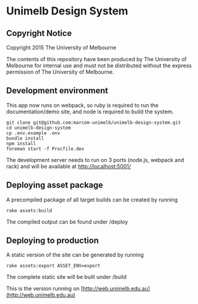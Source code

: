 # Unimelb Design System

## Copyright Notice
Copyright 2015 The University of Melbourne

The contents of this repository have been produced by The University of Melbourne for internal use and must not be distributed without the express permission of The University of Melbourne.

## Development environment

This app now runs on webpack, so ruby is required to run the documentation/demo site, and node is required to build the system.

    git clone git@github.com:marcom-unimelb/unimelb-design-system.git
    cd unimelb-design-system
    cp .env.example .env
    bundle install
    npm install
    foreman start -f Procfile.dev

The development server needs to run on 3 ports (node.js, webpack and rack) and will be available at [http://localhost:5001/](http://localhost:5001/)

## Deploying asset package

A precompiled package of all target builds can be created by running

    rake assets:build

The compiled output can be found under /deploy

## Deploying to production

A static version of the site can be generated by running

    rake assets:export ASSET_ENV=export

The complete static site will be built under /build

This is the version running on [http://web.unimelb.edu.au](http://web.unimelb.edu.au)
